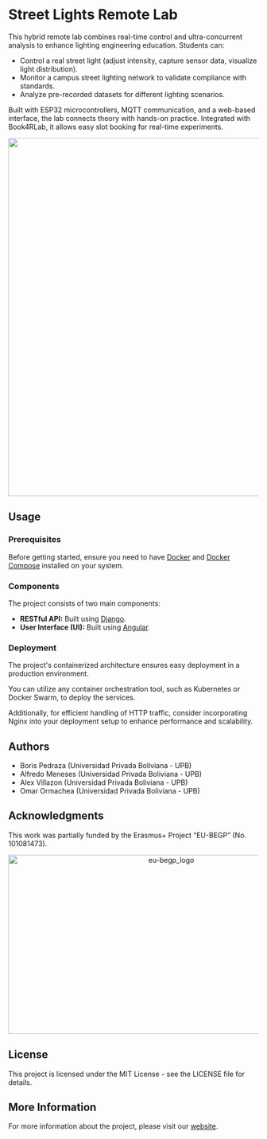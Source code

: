 
# Street Lights Remote Lab
This hybrid remote lab combines real-time control and ultra-concurrent analysis to enhance lighting engineering education. Students can:
- Control a real street light (adjust intensity, capture sensor data, visualize light distribution).
- Monitor a campus street lighting network to validate compliance with standards.
- Analyze pre-recorded datasets for different lighting scenarios.

Built with ESP32 microcontrollers, MQTT communication, and a web-based interface, the lab connects theory with hands-on practice. Integrated with Book4RLab, it allows easy slot booking for real-time experiments.

<p align="center">
  <img width="1280" height="720" alt="sl_architecture" src="https://github.com/user-attachments/assets/4815db3a-2a1d-4195-9f5e-6f33e2f1e732" />
</p>

## Usage
### Prerequisites

Before getting started, ensure you need to have [Docker](https://www.docker.com/) and [Docker Compose](https://docs.docker.com/compose/) installed on your system.

### Components

The project consists of two main components:

-   **RESTful API:** Built using [Django](https://www.djangoproject.com/).
-   **User Interface (UI):** Built using [Angular](https://angular.io/).

### Deployment

The project's containerized architecture ensures easy deployment in a production environment.

You can utilize any container orchestration tool, such as Kubernetes or Docker Swarm, to deploy the services.

Additionally, for efficient handling of HTTP traffic, consider incorporating Nginx into your deployment setup to enhance performance and scalability.

## Authors

 - Boris Pedraza (Universidad Privada Boliviana - UPB)
 - Alfredo Meneses (Universidad Privada Boliviana - UPB)
 - Alex Villazon (Universidad Privada Boliviana - UPB)
 - Omar Ormachea (Universidad Privada Boliviana - UPB)

## Acknowledgments

This work was partially funded by the Erasmus+ Project “EU-BEGP” (No. 101081473).

<p align="center">
  <img width="640" height="360" alt="eu-begp_logo" src="https://github.com/user-attachments/assets/7df4b25a-41e1-4b40-8b54-2532ac051ce0" />
</p>

## License
This project is licensed under the MIT License - see the LICENSE file for details.

## More Information
For more information about the project, please visit our [website](https://eu-begp.org/).
